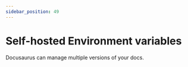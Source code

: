 ```yaml
---
sidebar_position: 49
---
```


# Self-hosted Environment variables

Docusaurus can manage multiple versions of your docs.